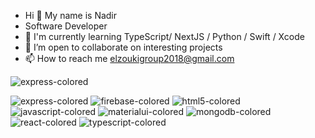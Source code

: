 - Hi 👋 My name is Nadir 
- Software Developer
- 🧠 I'm currently learning TypeScript/ NextJS / Python / Swift / Xcode
- 🤝 I’m open to collaborate on interesting projects
- 📫 How to reach me elzoukigroup2018@gmail.com 





![express-colored](https://user-images.githubusercontent.com/105569840/208227499-a7e6e31c-22b2-4331-9364-152ef17db915.svg)

![express-colored](https://user-images.githubusercontent.com/105569840/208227503-cc5c7a9c-2604-4b45-a5c9-5d5dedb4de92.svg)
![firebase-colored](https://user-images.githubusercontent.com/105569840/208227504-e4421a6b-a910-42da-9a5c-ec987f501b66.svg)
![html5-colored](https://user-images.githubusercontent.com/105569840/208227505-2b2566ca-cc53-4d22-86d5-403e2923a4ff.svg)
![javascript-colored](https://user-images.githubusercontent.com/105569840/208227506-493bb743-d845-444c-ab97-786e3182e904.svg)
![materialui-colored](https://user-images.githubusercontent.com/105569840/208227507-b05ea73a-015b-400d-9cec-5a50e81aeede.svg)
![mongodb-colored](https://user-images.githubusercontent.com/105569840/208227508-aa2ccb98-bc62-49ba-9cb7-8df9bae15a44.svg)
![react-colored](https://user-images.githubusercontent.com/105569840/208227509-dd44f0c4-e83a-4940-a1e9-5cc8a89f1467.svg)
![typescript-colored](https://user-images.githubusercontent.com/105569840/208227510-55625d4c-6aec-454b-8452-5bdd853af1d1.svg)


   
<!---
Nelzouki22/Nelzouki22 is a ✨ special ✨ repository because its `README.md` (this file) appears on your GitHub profile.
You can click the Preview link to take a look at your changes.
--->
